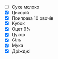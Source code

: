 - [ ] Сухе молоко
- [x] Цикорій
- [x] Приправа 10 овочів
- [x] Кубок
- [x] Оцет 9%
- [x] Цукор
- [x] Сіль
- [x] Мука
- [x] Дріжджі 